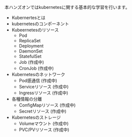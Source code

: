 本ハンズオンではkubernetesに関する基本的な学習を行います。

- Kubernertesとは
- kubernetesのコンポーネント
- Kubeernetesのリソース
  - Pod
  - ReplicaSet
  - Deployment
  - DaemonSet
  - StatefulSet
  - Job (作成中)
  - CronJob (作成中)
- Kubernetesのネットワーク
  - Pod感通信 (作成中)
  - Serviceリソース (作成中)
  - Ingressリソース (作成中)
- 各種情報の分離
  - ConfigMapリソース (作成中)
  - Secretリソース (作成中)
- Kubernetesのストレージ
  - Volumeマウント (作成中)
  - PVC/PVリソース (作成中)

